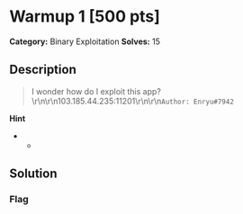 # Warmup 1 [500 pts]

**Category:** Binary Exploitation
**Solves:** 15

## Description
>I wonder how do I exploit this app?\r\n\r\n103.185.44.235:11201\r\n\r\n`Author: Enryu#7942`

**Hint**
* -

## Solution

### Flag

